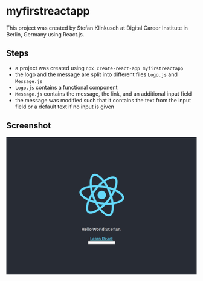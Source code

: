 # myfirstreactapp

This project was created by Stefan Klinkusch at Digital Career Institute in Berlin, Germany using React.js.

## Steps
- a project was created using `npx create-react-app myfirstreactapp`
- the logo and the message are split into different files `Logo.js` and `Message.js`
- `Logo.js` contains a functional component
- `Message.js` contains the message, the link, and an additional input field
- the message was modified such that it contains the text from the input field or a default text if no input is given

## Screenshot

<img src="./Screenshot.png">